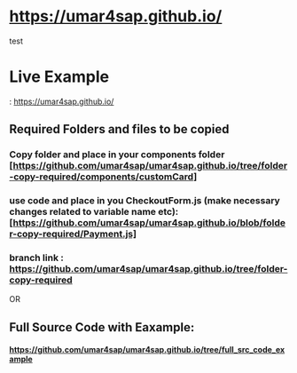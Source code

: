 # https://umar4sap.github.io/
test


# Live Example 

: https://umar4sap.github.io/



## Required Folders and files to be copied
### Copy folder and place in your components folder [https://github.com/umar4sap/umar4sap.github.io/tree/folder-copy-required/components/customCard]
### use code and place in you CheckoutForm.js (make necessary  changes related to variable name etc):[https://github.com/umar4sap/umar4sap.github.io/blob/folder-copy-required/Payment.js]
### branch link : https://github.com/umar4sap/umar4sap.github.io/tree/folder-copy-required
OR

## Full Source Code with Eaxample:
#### https://github.com/umar4sap/umar4sap.github.io/tree/full_src_code_example






